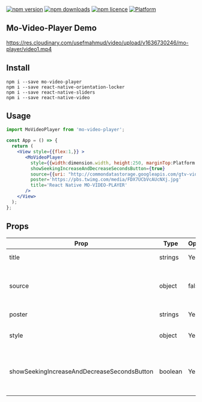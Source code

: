 

[![npm version](http://img.shields.io/npm/v/mo-video-player.svg?style=flat-square)](https://npmjs.org/package/mo-video-player "View this project on npm")
[![npm downloads](http://img.shields.io/npm/dm/mo-video-player.svg?style=flat-square)](https://npmjs.org/package/mo-video-player "View this project on npm")
[![npm licence](http://img.shields.io/npm/l/mo-video-player.svg?style=flat-square)](https://npmjs.org/package/mo-video-player "View this project on npm")
[![Platform](https://img.shields.io/badge/platform-ios%20%7C%20android-989898.svg?style=flat-square)](https://npmjs.org/package/react-native-sliders "View this project on npm")


## Mo-Video-Player Demo
https://res.cloudinary.com/usefmahmud/video/upload/v1636730246/mo-player/video1.mp4


## Install

```shell
npm i --save mo-video-player
npm i --save react-native-orientation-locker
npm i --save react-native-sliders
npm i --save react-native-video
```

## Usage

```jsx
import MoVideoPlayer from 'mo-video-player';

const App = () => {
  return (
    <View style={{flex:1,}} >
       <MoVideoPlayer 
         style={{width:dimension.width, height:250, marginTop:Platform.OS=='ios'?30:0,}}
         showSeekingIncreaseAndDecreaseSecondsButton={true}
         source={{uri: "http://commondatastorage.googleapis.com/gtv-videos-bucket/sample/BigBuckBunny.mp4"}}
         poster='https://pbs.twimg.com/media/FDX7UCbVcAUcNXj.jpg'
         title='React Native MO-VIDEO-PLAYER'
       />
    </View>
  );
};
```

## Props

Prop                  | Type     | Optional | Default                   | Description
--------------------- | -------- | -------- | ------------------------- | -----------
title                 | strings  | Yes      | ''                        | title of video
source                | object   | false    | null                      | source of video ex: source={{uri:'video-url'}}
poster                | strings  | Yes      | ''                        | poster of video 
style                 | object   | Yes      | {alignSelf:'center', height:200, width:330,} | style of video
showSeekingIncreaseAndDecreaseSecondsButton | boolean  | Yes      | yes                        | show increase and decrease 10 seconds buttons 


